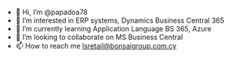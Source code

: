 - 👋 Hi, I’m @papadoa78
- 👀 I’m interested in ERP systems, Dynamics Business Central 365
- 🌱 I’m currently learning Application Language BS 365, Azure
- 💞️ I’m looking to collaborate on MS Business Central
- 📫 How to reach me lsretail@bonsaigroup.com.cy

<!---
papadoa78/papadoa78 is a ✨ special ✨ repository because its `README.md` (this file) appears on your GitHub profile.
You can click the Preview link to take a look at your changes.
--->
